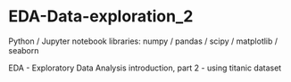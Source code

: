 # EDA-Data-exploration_2

Python / Jupyter notebook libraries: numpy / pandas / scipy / matplotlib / seaborn

EDA - Exploratory Data Analysis introduction, part 2 - using titanic dataset
